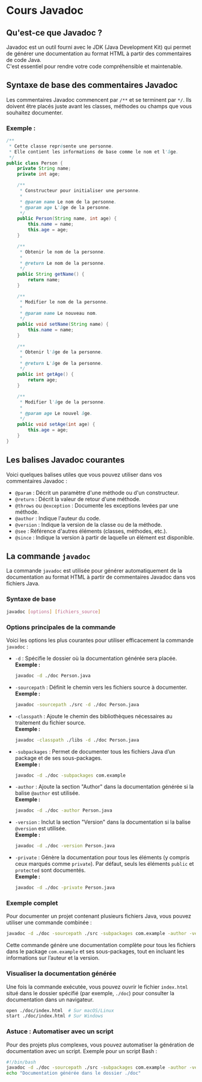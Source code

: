 # Cours Javadoc

## Qu'est-ce que Javadoc ?
Javadoc est un outil fourni avec le JDK (Java Development Kit) qui permet de générer une documentation au format HTML à partir des commentaires de code Java.  
C'est essentiel pour rendre votre code compréhensible et maintenable.

## Syntaxe de base des commentaires Javadoc
Les commentaires Javadoc commencent par `/**` et se terminent par `*/`. Ils doivent être placés juste avant les classes, méthodes ou champs que vous souhaitez documenter.

### Exemple :
```java
/**
 * Cette classe représente une personne.
 * Elle contient les informations de base comme le nom et l'âge.
 */
public class Person {
    private String name;
    private int age;

    /**
     * Constructeur pour initialiser une personne.
     * 
     * @param name Le nom de la personne.
     * @param age L'âge de la personne.
     */
    public Person(String name, int age) {
        this.name = name;
        this.age = age;
    }

    /**
     * Obtenir le nom de la personne.
     * 
     * @return Le nom de la personne.
     */
    public String getName() {
        return name;
    }

    /**
     * Modifier le nom de la personne.
     * 
     * @param name Le nouveau nom.
     */
    public void setName(String name) {
        this.name = name;
    }

    /**
     * Obtenir l'âge de la personne.
     * 
     * @return L'âge de la personne.
     */
    public int getAge() {
        return age;
    }

    /**
     * Modifier l'âge de la personne.
     * 
     * @param age Le nouvel âge.
     */
    public void setAge(int age) {
        this.age = age;
    }
}
````

## Les balises Javadoc courantes
Voici quelques balises utiles que vous pouvez utiliser dans vos commentaires Javadoc :

- `@param` : Décrit un paramètre d'une méthode ou d'un constructeur.
- `@return` : Décrit la valeur de retour d'une méthode.
- `@throws` ou `@exception` : Documente les exceptions levées par une méthode.
- `@author` : Indique l'auteur du code.
- `@version` : Indique la version de la classe ou de la méthode.
- `@see` : Référence d'autres éléments (classes, méthodes, etc.).
- `@since` : Indique la version à partir de laquelle un élément est disponible.
## La commande `javadoc`
La commande `javadoc` est utilisée pour générer automatiquement de la documentation au format HTML à partir de commentaires Javadoc dans vos fichiers Java.  
### Syntaxe de base
```bash
javadoc [options] [fichiers_source]
````

### Options principales de la commande
Voici les options les plus courantes pour utiliser efficacement la commande `javadoc` :

- `-d` : Spécifie le dossier où la documentation générée sera placée.  
    **Exemple :**
    
    ```bash
    javadoc -d ./doc Person.java
    ```
    
- `-sourcepath` : Définit le chemin vers les fichiers source à documenter.  
    **Exemple :**
    
    ```bash
    javadoc -sourcepath ./src -d ./doc Person.java
    ```
    
- `-classpath` : Ajoute le chemin des bibliothèques nécessaires au traitement du fichier source.  
    **Exemple :**
    
    ```bash
    javadoc -classpath ./libs -d ./doc Person.java
    ```
    
- `-subpackages` : Permet de documenter tous les fichiers Java d’un package et de ses sous-packages.  
    **Exemple :**
    
    ```bash
    javadoc -d ./doc -subpackages com.example
    ```
    
- `-author` : Ajoute la section "Author" dans la documentation générée si la balise `@author` est utilisée.  
    **Exemple :**
    
    ```bash
    javadoc -d ./doc -author Person.java
    ```
    
- `-version` : Inclut la section "Version" dans la documentation si la balise `@version` est utilisée.  
    **Exemple :**
    
    ```bash
    javadoc -d ./doc -version Person.java
    ```
    
- `-private` : Génère la documentation pour tous les éléments (y compris ceux marqués comme `private`). Par défaut, seuls les éléments `public` et `protected` sont documentés.  
    **Exemple :**
    
    ```bash
    javadoc -d ./doc -private Person.java
    ```
    

### Exemple complet
Pour documenter un projet contenant plusieurs fichiers Java, vous pouvez utiliser une commande combinée :

```bash
javadoc -d ./doc -sourcepath ./src -subpackages com.example -author -version
```

Cette commande génère une documentation complète pour tous les fichiers dans le package `com.example` et ses sous-packages, tout en incluant les informations sur l’auteur et la version.

### Visualiser la documentation générée
Une fois la commande exécutée, vous pouvez ouvrir le fichier `index.html` situé dans le dossier spécifié (par exemple, `./doc`) pour consulter la documentation dans un navigateur.

```bash
open ./doc/index.html  # Sur macOS/Linux
start ./doc/index.html # Sur Windows
```

### Astuce : Automatiser avec un script
Pour des projets plus complexes, vous pouvez automatiser la génération de documentation avec un script. Exemple pour un script Bash :

```bash
#!/bin/bash
javadoc -d ./doc -sourcepath ./src -subpackages com.example -author -version
echo "Documentation générée dans le dossier ./doc"
```